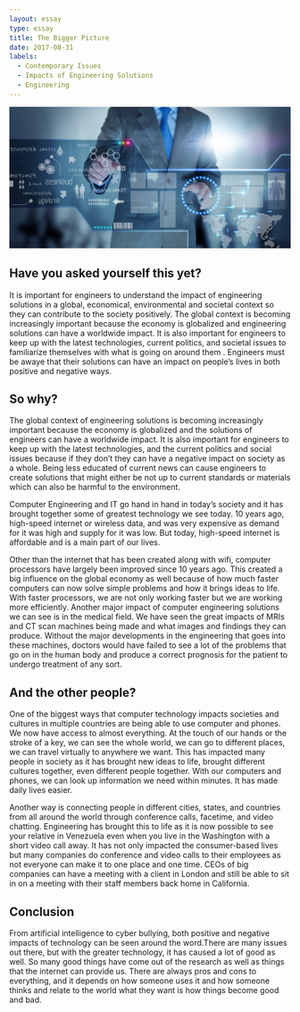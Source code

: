 ```yaml
---
layout: essay
type: essay
title: The Bigger Picture
date: 2017-08-31
labels:
  - Contemporary Issues 
  - Impacts of Engineering Solutions
  - Engineering
---
```


<img class="ui medium left floated image" src="../images/solutions.jpg">

## Have you asked yourself this yet?

It is important for engineers to understand the impact of engineering solutions in a global, economical, environmental and societal context so they can contribute to the society positively. The global context is becoming increasingly important because the economy is globalized and engineering solutions can have a worldwide impact. It is also important for engineers to keep up with the latest technologies, current politics, and societal issues to familiarize themselves with what is going on around them . Engineers must be awaye that their solutions can have an impact on people’s lives in both positive and negative ways. 

## So why?

The global context of engineering solutions is becoming increasingly important because the economy is globalized and the solutions of engineers can have a worldwide impact. It is also important for engineers to keep up with the latest technologies, and the current politics and social issues because if they don’t they can have a negative impact on society as a whole. Being less educated of current news can cause engineers to create solutions that might either be not up to current standards or materials which can also be harmful to the environment.  

Computer Engineering and IT go hand in hand in today’s society and it has brought together some of greatest technology we see today. 10 years ago, high-speed internet or wireless data, and was very expensive as demand for it was high and supply for it was low. But today, high-speed internet is affordable and is a main part of our lives.

Other than the internet that has been created along with wifi, computer processors have largely been improved since 10 years ago. This created a big influence on the global economy as well because of how much faster computers can now solve simple problems and how it brings ideas to life. With faster processors, we are not only working faster but we are working more efficiently. 
Another major impact of computer engineering solutions we can see is in the medical field. We have seen the great impacts of MRIs and CT scan machines being made and what images and findings they can produce. Without the major developments in the engineering that goes into these machines, doctors would have failed to see a lot of the problems that go on in the human body and produce a correct prognosis for the patient to undergo treatment of any sort.


## And the other people?

One of the biggest ways that computer technology impacts societies and cultures in multiple countries are being able to use computer and phones. We now have access to almost everything. At the touch of our hands or the stroke of a key, we can see the whole world, we can go to different places, we can travel virtually to anywhere we want. This has impacted many people in society as it has brought new ideas to life, brought different cultures together, even different people together. With our computers and phones, we can look up information we need within minutes. It has made daily lives easier. 

Another way is connecting people in different cities, states, and countries from all around the world through conference calls, facetime, and video chatting. Engineering has brought this to life as it is now possible to see your relative in Venezuela even when you live in the Washington with a short video call away. It has not only impacted the consumer-based lives but many companies do conference and video calls to their employees as not everyone can make it to one place and one time. CEOs of big companies can have a meeting with a client in London and still be able to sit in on a meeting with their staff members back home in California.  

## Conclusion
From artificial intelligence to cyber bullying, both positive and negative impacts of  technology can be seen around the word.There are many issues out there, but with the greater technology, it has caused a lot of good as well. So many good things have come out of the research as well as things that the internet can provide us. There are always pros and cons to everything, and it depends on how someone uses it and how someone thinks and relate to the world what they want is how things become good and bad.
